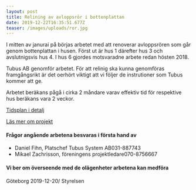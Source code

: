```yaml
---
layout: post
title: Relining av avloppsrör i bottenplattan
date: 2019-12-22T16:35:51.677Z
teaser: /images/uploads/ror.jpg
---
```

I mitten av janurai på börjas arbetet med att renoverar avloppsrören som går genom bottenplattan i husen. Först ut är hus 1 därefter hus 3 och avslutnigsvis hus 4. I hus 6 gjordes motsvaradne arbete redan hösten 2018.

Tubus AB genomför arbetet. För att relinig ska kunna genomföras framgångsrikt är det oerhört viktigt att vi följer de instrutioner som Tubus kommer att ge.

Arbetet beräkans pågå i cirka 2 måndare varav effektiv tid för respektive hus beräkans vara 2 veckor.

[Tidsplan i detalj](/images/uploads/Tidplan_RorArbete_DrLindh2020.pdf)

[Läs mer om projekt](/pagaende_projekt/1relinging-renovering-av-avloppsledningar-i-bottenplanet-i-hus-1-3-och-4)

#### Frågor angående arbetena besvaras i första hand av

* Daniel Fihn, Platschef Tubus System AB031-887743
* Mikael Zachrisson, föreningens projektledare070-8756667

#### Vi ber om överseende med de olägenheter arbetena kan medföra

Göteborg 2019-12-20/ Styrelsen
